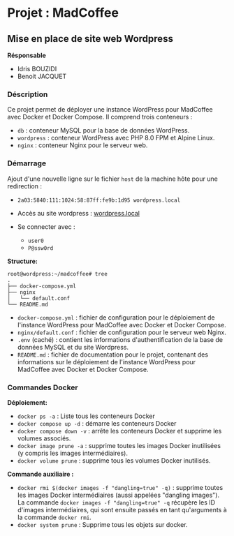 # Projet : MadCoffee

## Mise en place de site web Wordpress

**Résponsable**
- Idris BOUZIDI
- Benoit JACQUET

### Déscription

Ce projet permet de déployer une instance WordPress pour MadCoffee avec Docker et Docker Compose. Il comprend trois conteneurs :

- `db` : conteneur MySQL pour la base de données WordPress.
- `wordpress` : conteneur WordPress avec PHP 8.0 FPM et Alpine Linux.
- `nginx` : conteneur Nginx pour le serveur web.

### Démarrage

Ajout d'une nouvelle ligne sur le fichier `host` de la machine hôte pour une redirection : 

- `2a03:5840:111:1024:58:87ff:fe9b:1d95 wordpress.local`

- Accès au site wordpress : [wordpress.local](http://wordpress.local/)

- Se connecter avec :
  - `user0`
  - `P@ssw0rd`

**Structure:**
~~~
root@wordpress:~/madcoffee# tree
.
├── docker-compose.yml
├── nginx
│   └── default.conf
└── README.md
~~~

-   `docker-compose.yml`  : fichier de configuration pour le déploiement de l'instance WordPress pour MadCoffee avec Docker et Docker Compose.
-   `nginx/default.conf`  : fichier de configuration pour le serveur web Nginx.
- `.env` (caché) : contient les informations d'authentification de la base de données MySQL et du site Wordpress.
-   `README.md`  : fichier de documentation pour le projet, contenant des informations sur le déploiement de l'instance WordPress pour MadCoffee avec Docker et Docker Compose.

### Commandes Docker

**Déploiement:**

-   `docker ps -a`  : Liste tous les conteneurs Docker
-   `docker compose up -d`  : démarre les conteneurs Docker
-   `docker compose down -v`  : arrête les conteneurs Docker et supprime les volumes associés.
-   `docker image prune -a`  : supprime toutes les images Docker inutilisées (y compris les images intermédiaires).
-   `docker volume prune`  : supprime tous les volumes Docker inutilisés.

**Commande auxiliaire :**
-   `docker rmi $(docker images -f "dangling=true" -q)`  : supprime toutes les images Docker intermédiaires (aussi appelées "dangling images"). La commande  `docker images -f "dangling=true" -q`  récupère les ID d'images intermédiaires, qui sont ensuite passés en tant qu'arguments à la commande  `docker rmi`.
- `docker system prune` : Supprime tous les objets sur docker.
